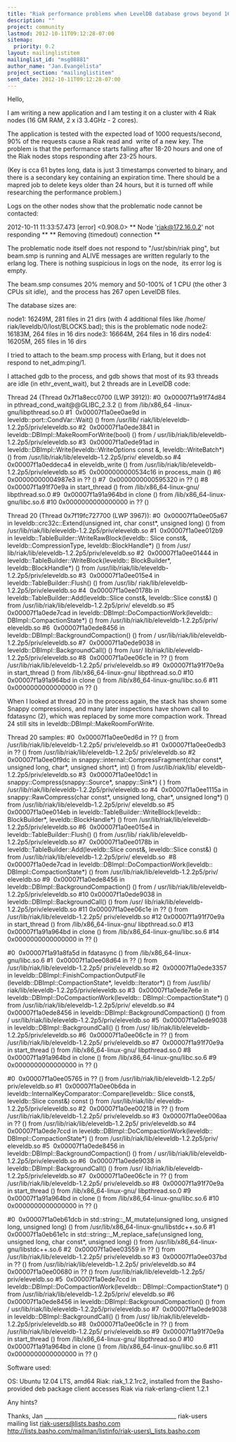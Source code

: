```yaml
---
title: "Riak performance problems when LevelDB database grows beyond 16GB"
description: ""
project: community
lastmod: 2012-10-11T09:12:28-07:00
sitemap:
  priority: 0.2
layout: mailinglistitem
mailinglist_id: "msg08881"
author_name: "Jan.Evangelista"
project_section: "mailinglistitem"
sent_date: 2012-10-11T09:12:28-07:00
---
```



Hello,

I am writing a new application and I am testing it on a cluster with 4 Riak
nodes (16 GM RAM, 2 x i3 3.4GHz - 2 cores).

The application is tested with the expected load of 1000 requests/second, 
90% of the requests cause a Riak read and  write of a new key. The problem
is that the performance starts falling after 18-20 hours and one of the Riak
nodes stops responding after 23-25 hours.

(Key is cca 61 bytes long, data is just 3 timestamps converted to binary, 
and there is a secondary key containing an expiration time. There should be
a mapred job to delete keys older than 24 hours, but it is turned off while
researching the performance problem.)

Logs on the other nodes show that the problematic node cannot be contacted:

2012-10-11 11:33:57.473 [error] &lt;0.908.0&gt; \*\* Node 'riak@172.16.0.2' not
responding \*\*
\*\* Removing (timedout) connection \*\*

The problematic node itself does not respond to "/usr/sbin/riak ping", but
beam.smp is running and ALIVE messages are written regularly to the erlang
log. There is nothing suspicious in logs on the node,  its error log is
empty.

The beam.smp consumes 20% memory and 50-100% of 1 CPU (the other 3 CPUs sit
idle),  and the process has 267 open LevelDB files.

The database sizes are:

node1: 16249M, 281 files in 21 dirs (with 4 additional files like /home/
riak/leveldb/0/lost/BLOCKS.bad); this is the problematic node
node2: 16183M, 264 files in 16 dirs
node3: 16664M, 264 files in 16 dirs
node4: 16205M, 265 files in 16 dirs

I tried to attach to the beam.smp process with Erlang, but it does not
respond to net\_adm:ping/1.

I attached gdb to the process, and gdb shows that most of its 93 threads are
idle (in ethr\_event\_wait), but 2 threads are in LevelDB code:

Thread 24 (Thread 0x7f1a8ecc0700 (LWP 3912)):
#0  0x00007f1a91f74d84 in pthread\_cond\_wait@@GLIBC\_2.3.2 () from /lib/x86\_64
-linux-gnu/libpthread.so.0
#1  0x00007f1a0ee0ae9d in leveldb::port::CondVar::Wait() () from /usr/lib/
riak/lib/eleveldb-1.2.2p5/priv/eleveldb.so
#2  0x00007f1a0ede3841 in leveldb::DBImpl::MakeRoomForWrite(bool) () from /
usr/lib/riak/lib/eleveldb-1.2.2p5/priv/eleveldb.so
#3  0x00007f1a0ede91ad in leveldb::DBImpl::Write(leveldb::WriteOptions const
&, leveldb::WriteBatch\*) () from /usr/lib/riak/lib/eleveldb-1.2.2p5/priv/
eleveldb.so
#4  0x00007f1a0eddeca4 in eleveldb\_write () from /usr/lib/riak/lib/eleveldb-
1.2.2p5/priv/eleveldb.so
#5  0x0000000000534c16 in process\_main ()
#6  0x00000000004987e3 in ?? ()
#7  0x0000000000595320 in ?? ()
#8  0x00007f1a91f70e9a in start\_thread () from /lib/x86\_64-linux-gnu/
libpthread.so.0
#9  0x00007f1a91a964bd in clone () from /lib/x86\_64-linux-gnu/libc.so.6
#10 0x0000000000000000 in ?? ()

Thread 20 (Thread 0x7f19fc727700 (LWP 3967)):
#0  0x00007f1a0ee05a67 in leveldb::crc32c::Extend(unsigned int, char const\*,
unsigned long) () from /usr/lib/riak/lib/eleveldb-1.2.2p5/priv/eleveldb.so
#1  0x00007f1a0ee012b9 in leveldb::TableBuilder::WriteRawBlock(leveldb::
Slice const&, leveldb::CompressionType, leveldb::BlockHandle\*) () from /usr/
lib/riak/lib/eleveldb-1.2.2p5/priv/eleveldb.so
#2  0x00007f1a0ee01444 in leveldb::TableBuilder::WriteBlock(leveldb::
BlockBuilder\*, leveldb::BlockHandle\*) () from /usr/lib/riak/lib/eleveldb-
1.2.2p5/priv/eleveldb.so
#3  0x00007f1a0ee015e4 in leveldb::TableBuilder::Flush() () from /usr/lib/
riak/lib/eleveldb-1.2.2p5/priv/eleveldb.so
#4  0x00007f1a0ee0178b in leveldb::TableBuilder::Add(leveldb::Slice const&,
leveldb::Slice const&) () from /usr/lib/riak/lib/eleveldb-1.2.2p5/priv/
eleveldb.so
#5  0x00007f1a0ede7cad in leveldb::DBImpl::DoCompactionWork(leveldb::
DBImpl::CompactionState\*) () from /usr/lib/riak/lib/eleveldb-1.2.2p5/priv/
eleveldb.so
#6  0x00007f1a0ede8456 in leveldb::DBImpl::BackgroundCompaction() () from /
usr/lib/riak/lib/eleveldb-1.2.2p5/priv/eleveldb.so
#7  0x00007f1a0ede9038 in leveldb::DBImpl::BackgroundCall() () from /usr/
lib/riak/lib/eleveldb-1.2.2p5/priv/eleveldb.so
#8  0x00007f1a0ee06c1e in ?? () from /usr/lib/riak/lib/eleveldb-1.2.2p5/
priv/eleveldb.so
#9  0x00007f1a91f70e9a in start\_thread () from /lib/x86\_64-linux-gnu/
libpthread.so.0
#10 0x00007f1a91a964bd in clone () from /lib/x86\_64-linux-gnu/libc.so.6
#11 0x0000000000000000 in ?? ()

When I looked at thread 20 in the process again, the stack has shown some 
Snappy compressions, and many later inspections have shown call to fdatasync
(2),
which was replaced by some more compaction work. Thread 24 still sits in 
leveldb::DBImpl::MakeRoomForWrite.

Thread 20 samples:
#0  0x00007f1a0ee0ed6d in ?? () from /usr/lib/riak/lib/eleveldb-1.2.2p5/
priv/eleveldb.so
#1  0x00007f1a0ee0edb3 in ?? () from /usr/lib/riak/lib/eleveldb-1.2.2p5/
priv/eleveldb.so
#2  0x00007f1a0ee0f9dc in snappy::internal::CompressFragment(char const\*,
unsigned long, char\*, unsigned short\*, int) () from /usr/lib/riak/lib/
eleveldb-1.2.2p5/priv/eleveldb.so
#3  0x00007f1a0ee10dc1 in snappy::Compress(snappy::Source\*, snappy::Sink\*) (
) from /usr/lib/riak/lib/eleveldb-1.2.2p5/priv/eleveldb.so
#4  0x00007f1a0ee1115a in snappy::RawCompress(char const\*, unsigned long,
char\*, unsigned long\*) () from /usr/lib/riak/lib/eleveldb-1.2.2p5/priv/
eleveldb.so
#5  0x00007f1a0ee014eb in leveldb::TableBuilder::WriteBlock(leveldb::
BlockBuilder\*, leveldb::BlockHandle\*) () from /usr/lib/riak/lib/eleveldb-
1.2.2p5/priv/eleveldb.so
#6  0x00007f1a0ee015e4 in leveldb::TableBuilder::Flush() () from /usr/lib/
riak/lib/eleveldb-1.2.2p5/priv/eleveldb.so
#7  0x00007f1a0ee0178b in leveldb::TableBuilder::Add(leveldb::Slice const&,
leveldb::Slice const&) () from /usr/lib/riak/lib/eleveldb-1.2.2p5/priv/
eleveldb.so 
#8  0x00007f1a0ede7cad in leveldb::DBImpl::DoCompactionWork(leveldb::
DBImpl::CompactionState\*) () from /usr/lib/riak/lib/eleveldb-1.2.2p5/priv/
eleveldb.so
#9  0x00007f1a0ede8456 in leveldb::DBImpl::BackgroundCompaction() () from /
usr/lib/riak/lib/eleveldb-1.2.2p5/priv/eleveldb.so
#10 0x00007f1a0ede9038 in leveldb::DBImpl::BackgroundCall() () from /usr/
lib/riak/lib/eleveldb-1.2.2p5/priv/eleveldb.so
#11 0x00007f1a0ee06c1e in ?? () from /usr/lib/riak/lib/eleveldb-1.2.2p5/
priv/eleveldb.so
#12 0x00007f1a91f70e9a in start\_thread () from /lib/x86\_64-linux-gnu/
libpthread.so.0
#13 0x00007f1a91a964bd in clone () from /lib/x86\_64-linux-gnu/libc.so.6
#14 0x0000000000000000 in ?? ()

#0  0x00007f1a91a8fa5d in fdatasync () from /lib/x86\_64-linux-gnu/libc.so.6
#1  0x00007f1a0ee08d64 in ?? () from /usr/lib/riak/lib/eleveldb-1.2.2p5/
priv/eleveldb.so
#2  0x00007f1a0ede3357 in leveldb::DBImpl::FinishCompactionOutputFile
(leveldb::DBImpl::CompactionState\*, leveldb::Iterator\*) () from /usr/lib/
riak/lib/eleveldb-1.2.2p5/priv/eleveldb.so
#3  0x00007f1a0ede7e6e in leveldb::DBImpl::DoCompactionWork(leveldb::
DBImpl::CompactionState\*) () from /usr/lib/riak/lib/eleveldb-1.2.2p5/priv/
eleveldb.so
#4  0x00007f1a0ede8456 in leveldb::DBImpl::BackgroundCompaction() () from /
usr/lib/riak/lib/eleveldb-1.2.2p5/priv/eleveldb.so
#5  0x00007f1a0ede9038 in leveldb::DBImpl::BackgroundCall() () from /usr/
lib/riak/lib/eleveldb-1.2.2p5/priv/eleveldb.so
#6  0x00007f1a0ee06c1e in ?? () from /usr/lib/riak/lib/eleveldb-1.2.2p5/
priv/eleveldb.so
#7  0x00007f1a91f70e9a in start\_thread () from /lib/x86\_64-linux-gnu/
libpthread.so.0
#8  0x00007f1a91a964bd in clone () from /lib/x86\_64-linux-gnu/libc.so.6
#9  0x0000000000000000 in ?? ()

#0  0x00007f1a0ee05765 in ?? () from /usr/lib/riak/lib/eleveldb-1.2.2p5/
priv/eleveldb.so
#1  0x00007f1a0ee0b6da in leveldb::InternalKeyComparator::Compare(leveldb::
Slice const&, leveldb::Slice const&) const () from /usr/lib/riak/lib/
eleveldb-1.2.2p5/priv/eleveldb.so
#2  0x00007f1a0ee00218 in ?? () from /usr/lib/riak/lib/eleveldb-1.2.2p5/
priv/eleveldb.so
#3  0x00007f1a0ee006aa in ?? () from /usr/lib/riak/lib/eleveldb-1.2.2p5/
priv/eleveldb.so
#4  0x00007f1a0ede7ccd in leveldb::DBImpl::DoCompactionWork(leveldb::
DBImpl::CompactionState\*) () from /usr/lib/riak/lib/eleveldb-1.2.2p5/priv/
eleveldb.so
#5  0x00007f1a0ede8456 in leveldb::DBImpl::BackgroundCompaction() () from /
usr/lib/riak/lib/eleveldb-1.2.2p5/priv/eleveldb.so
#6  0x00007f1a0ede9038 in leveldb::DBImpl::BackgroundCall() () from /usr/
lib/riak/lib/eleveldb-1.2.2p5/priv/eleveldb.so
#7  0x00007f1a0ee06c1e in ?? () from /usr/lib/riak/lib/eleveldb-1.2.2p5/
priv/eleveldb.so
#8  0x00007f1a91f70e9a in start\_thread () from /lib/x86\_64-linux-gnu/
libpthread.so.0
#9  0x00007f1a91a964bd in clone () from /lib/x86\_64-linux-gnu/libc.so.6
#10 0x0000000000000000 in ?? ()

#0  0x00007f1a0eb61dcb in std::string::\_M\_mutate(unsigned long, unsigned
long, unsigned long) () from /usr/lib/x86\_64-linux-gnu/libstdc++.so.6
#1  0x00007f1a0eb61e1c in std::string::\_M\_replace\_safe(unsigned long,
unsigned long, char const\*, unsigned long) () from /usr/lib/x86\_64-linux-
gnu/libstdc++.so.6
#2  0x00007f1a0ee03559 in ?? () from /usr/lib/riak/lib/eleveldb-1.2.2p5/
priv/eleveldb.so
#3  0x00007f1a0ee037bd in ?? () from /usr/lib/riak/lib/eleveldb-1.2.2p5/
priv/eleveldb.so
#4  0x00007f1a0ee00680 in ?? () from /usr/lib/riak/lib/eleveldb-1.2.2p5/
priv/eleveldb.so
#5  0x00007f1a0ede7ccd in leveldb::DBImpl::DoCompactionWork(leveldb::
DBImpl::CompactionState\*) () from /usr/lib/riak/lib/eleveldb-1.2.2p5/priv/
eleveldb.so
#6  0x00007f1a0ede8456 in leveldb::DBImpl::BackgroundCompaction() () from /
usr/lib/riak/lib/eleveldb-1.2.2p5/priv/eleveldb.so
#7  0x00007f1a0ede9038 in leveldb::DBImpl::BackgroundCall() () from /usr/
lib/riak/lib/eleveldb-1.2.2p5/priv/eleveldb.so
#8  0x00007f1a0ee06c1e in ?? () from /usr/lib/riak/lib/eleveldb-1.2.2p5/
priv/eleveldb.so
#9  0x00007f1a91f70e9a in start\_thread () from /lib/x86\_64-linux-gnu/
libpthread.so.0
#10 0x00007f1a91a964bd in clone () from /lib/x86\_64-linux-gnu/libc.so.6
#11 0x0000000000000000 in ?? ()

Software used:

OS: Ubuntu 12.04 LTS, amd64
Riak: riak\_1.2.1rc2, installed from the Basho-provided deb package
client accesses Riak via riak-erlang-client 1.2.1

Any hints?

Thanks, Jan
\_\_\_\_\_\_\_\_\_\_\_\_\_\_\_\_\_\_\_\_\_\_\_\_\_\_\_\_\_\_\_\_\_\_\_\_\_\_\_\_\_\_\_\_\_\_\_
riak-users mailing list
riak-users@lists.basho.com
http://lists.basho.com/mailman/listinfo/riak-users\_lists.basho.com

